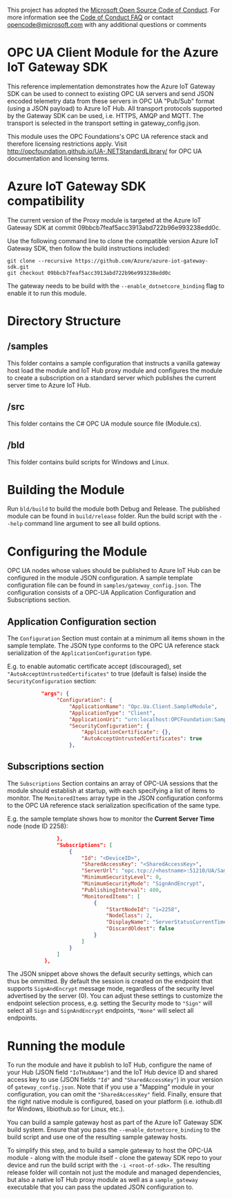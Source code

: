 This project has adopted the [Microsoft Open Source Code of Conduct](https://opensource.microsoft.com/codeofconduct/). For more information see the [Code of Conduct FAQ](https://opensource.microsoft.com/codeofconduct/faq/) or contact [opencode@microsoft.com](mailto:opencode@microsoft.com) with any additional questions or comments

# OPC UA Client Module for the Azure IoT Gateway SDK
This reference implementation demonstrates how the Azure IoT Gateway SDK can be used to connect to existing OPC UA servers and send JSON encoded telemetry data from these servers in OPC UA "Pub/Sub" format (using a JSON payload) to Azure IoT Hub. All transport protocols supported by the Gateway SDK can be used, i.e. HTTPS, AMQP and MQTT. The transport is selected in the transport setting in gateway_config.json.

This module uses the OPC Foundations's OPC UA reference stack and therefore licensing restrictions apply. Visit http://opcfoundation.github.io/UA-.NETStandardLibrary/ for OPC UA documentation and licensing terms.

# Azure IoT Gateway SDK compatibility
The current version of the Proxy module is targeted at the Azure IoT Gateway SDK at commit 09bbcb7feaf5acc3913abd722b96e993238edd0c.

Use the following command line to clone the compatible version Azure IoT Gateway SDK, then follow the build instructions included:

```
git clone --recursive https://github.com/Azure/azure-iot-gateway-sdk.git
git checkout 09bbcb7feaf5acc3913abd722b96e993238edd0c
```

The gateway needs to be build with the ```--enable_dotnetcore_binding``` flag to enable it to run this module.
# Directory Structure

## /samples
This folder contains a sample configuration that instructs a vanilla gateway host load the module and IoT Hub proxy module and configures the module to create a 
subscription on a standard server which publishes the current server time to Azure IoT Hub.

## /src
This folder contains the C# OPC UA module source file (Module.cs).

## /bld
This folder contains build scripts for Windows and Linux.  

# Building the Module

Run ```bld/build``` to build the module both Debug and Release.  The published module can be found in ```build/release``` folder.  Run the build script with the ```--help``` command line argument to see all build options.  

# Configuring the Module
OPC UA nodes whose values should be published to Azure IoT Hub can be configured in the module JSON configuration.  A sample template configuration file can be found in ```samples/gateway_config.json```.  The configuration consists of a OPC-UA Application Configuration and Subscriptions section.  

## Application Configuration section
The ```Configuration``` Section must contain at a minimum all items shown in the sample template.  The JSON type conforms to the OPC UA reference stack serialization of the ```ApplicationConfiguration``` type.  

E.g. to enable automatic certificate accept (discouraged), set ```"AutoAcceptUntrustedCertificates"``` to true (default is false) inside the ```SecurityConfiguration``` section:

``` JSON
           "args": {
                "Configuration": {
                    "ApplicationName": "Opc.Ua.Client.SampleModule",
                    "ApplicationType": "Client",
                    "ApplicationUri": "urn:localhost:OPCFoundation:SampleModule",
                    "SecurityConfiguration": {
                        "ApplicationCertificate": {},
                        "AutoAcceptUntrustedCertificates": true
                    },
```

## Subscriptions section
The ```Subscriptions``` Section contains an array of OPC-UA sessions that the module should establish at startup, with each specifying a list of items to monitor.  The ```MonitoredItems``` array type in the JSON configuration conforms to the OPC UA reference stack serialization specification of the same type. 

E.g. the sample template shows how to monitor the **Current Server Time** node (node ID 2258):

``` JSON
                },
                "Subscriptions": [
                    {
                        "Id": "<DeviceID>",
                        "SharedAccessKey": "<SharedAccessKey>",
                        "ServerUrl": "opc.tcp://<hostname>:51210/UA/SampleServer",
						"MinimumSecurityLevel": 0,
						"MinimumSecurityMode": "SignAndEncrypt",
                        "PublishingInterval": 400,
                        "MonitoredItems": [
                            {
                                "StartNodeId": "i=2258",
                                "NodeClass": 2,
                                "DisplayName": "ServerStatusCurrentTime",
                                "DiscardOldest": false
                            }
                        ]
                    }
                ]
            },
```

The JSON snippet above shows the default security settings, which can thus be ommitted.  By default the session is created on the endpoint that supports ```SignAndEncrypt``` message mode, regardless of the security level advertised by the server (0).  You can adjust these settings to customize the endpoint selection process, e.g. setting the Security mode to ```"Sign"``` will select all ```Sign``` and ```SignAndEncrypt``` endpoints, ```"None"``` will select all endpoints.

# Running the module

To run the module and have it publish to IoT Hub, configure the name of your Hub (JSON field ```"IoTHubName"```) and the IoT Hub device ID and shared access key to use (JSON fields ```"Id"``` and ```"SharedAccessKey"```) in your version of ```gateway_config.json```.  Note that if you use a "Mapping" module in your configuration, you can omit the ```"SharedAccessKey"``` field.  Finally, ensure that the right native module is configured, based on your platform (i.e. iothub.dll for Windows, libiothub.so for Linux, etc.).

You can build a sample gateway host as part of the Azure IoT Gateway SDK build system.  Ensure that you pass the ```--enable_dotnetcore_binding``` to the build script and use one of the resulting sample gateway hosts.   

To simplify this step, and to build a sample gateway to host the OPC-UA module - along with the module itself - clone the gateway SDK repo to your device and run the build script with the ```-i <root-of-sdk>```.  The resulting release folder will contain not just the module and managed dependencies, but also a native IoT Hub proxy module as well as a ```sample_gateway``` executable that you can pass the updated JSON configuration to.  

